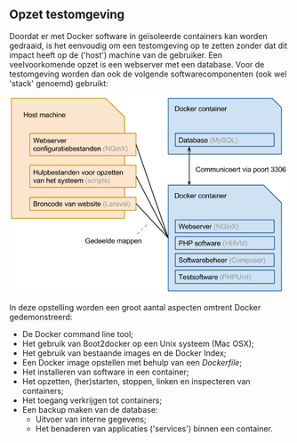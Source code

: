 ## Opzet testomgeving

Doordat er met Docker software in geïsoleerde containers kan worden gedraaid, is het eenvoudig om een testomgeving op te zetten zonder dat dit impact heeft op de ('host') machine van de gebruiker. Een veelvoorkomende opzet is een webserver met een database. Voor de testomgeving worden dan ook de volgende softwarecomponenten (ook wel 'stack' genoemd) gebruikt:

![Stack](../../assets/testconfiguratie-stack.png)

In deze opstelling worden een groot aantal aspecten omtrent Docker gedemonstreerd:

- De Docker command line tool;
- Het gebruik van Boot2docker op een Unix systeem (Mac OSX);
- Het gebruik van bestaande images en de Docker Index;
- Een Docker image opstellen met behulp van een _Dockerfile_;
- Het installeren van software in een container;
- Het opzetten, (her)starten, stoppen, linken en inspecteren van containers;
- Het toegang verkrijgen tot containers;
- Een backup maken van de database:
	- Uitvoer van interne gegevens;
	- Het benaderen van applicaties ('services') binnen een container.

